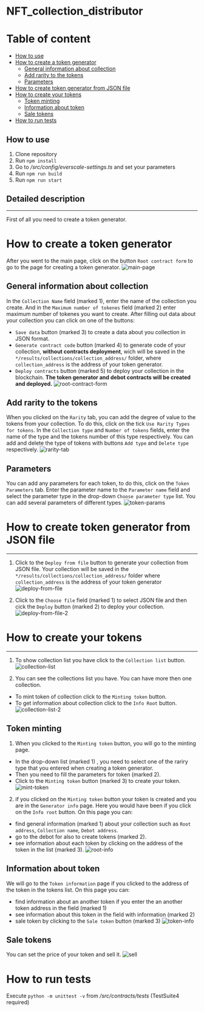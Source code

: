 #  NFT_collection_distributor

# Table of content
- [How to use](#how-to-use)
- [How to create a token generator](#how-to-create-a-token-generator)
	- [General information about collection](#general-information-about-collection)
	- [Add rarity to the tokens](#add-rarity-to-the-tokens)
	- [Parameters](#parameters)
- [How to create token generator from JSON file](#how-to-create-token-generator-from-JSON-file)
- [How to create your tokens](#how-to-create-your-tokens)
	- [Token minting](#token-minting)
	- [Information about token](#information-about-token)
	- [Sale tokens](#sale-tokens)
- [How to run tests](#how-to-run-tests)

## How to use
1. Clone repository
2. Run `npm install`
3. Go to */src/config/everscale-settings.ts* and set your parameters
4. Run `npm run build`
5. Run `npm run start`

## Detailed description
---
First of all you need to create a token generator.
# How to create a token generator

After you went to the main page, click on the button `Root contract form` to go to the page for creating a token generator.
![main-page](./public/readme-photos/main-page.png)
## General information about collection
In the `Collection Name` field (marked 1), enter the name of the collection you create. And in the `Maximum number of tokenes` field (marked 2) enter  maximum number of tokenes you want to create.
After filling out data about your collection you  can click on one of the buttons: 
 - `Save data` button (marked 3) to create a data about you collection in JSON format.
 - `Generate contract code` button (marked 4) to generate code of your collection, **without contracts deployment**,  wich will be saved in the `*/results/collections/collection_address/` folder, where `collection_address` is the address of your token generator.
 - `Deploy contracts` button (marked 5) to deploy your collection in the blockchain. **The token generator and debot contracts will be created and deployed.**
![root-contract-form](./public/readme-photos/root-contract-form.png)
## Add rarity to the tokens
When you clicked on the `Rarity` tab, you can add the degree of value to the tokens from your collection.  To do this, click on the tick `Use Rarity Types for tokens`. 
In the `Collection type` and  `Number of tokens` fields, enter the name of the type and the tokens number of this type respectively.
You can add and delete the type of tokens with buttons `Add type` and `Delete type` respectively.
 ![rarity-tab](./public/readme-photos/rarity-tab.png)
## Parameters
You can add any parameters for each token, to do this, click on the `Token Parameters` tab.
Enter the parameter name to the `Parameter name` field and select the parameter type in the drop-down `Choose parameter type` list. You can add several parameters of different types.
![token-params](./public/readme-photos/token-params.png)


# How to create token generator from JSON file
---
1) Click to the `Deploy from file` button to generate your collection from JSON file. Your collection will be saved in the `*/results/collections/collection_address/` folder where `collection_address` is the address of your token generator
![deploy-from-file](./public/readme-photos/deploy-from-file.png)

2) Click to the `Choose file` field (marked 1) to select JSON file and then cick the `Deploy` button (marked 2) to deploy your collection.
![deploy-from-file-2](./public/readme-photos/deploy-from-file_2.png)

# How to create your tokens
---
1) To show collection list you have click to the `Collection list` button.
![collection-list](./public/readme-photos/collection-list.png)

2) You can see the collections list you have. You can have more then one collection. 
- To mint token of collection click to the `Minting token` button.
- To get information about collection click to the `Info Root` button.
![collection-list-2](./public/readme-photos/collection-list_2.png)

## Token minting
1) When you clicked to the `Minting token` button, you will go to the minting page.
- In the drop-down list (marked 1) , you need to select one of the rariry type that you entered when creating a token generator.
- Then you need to fill the parameters for token (marked 2).
- Click to the `Minting token` button (marked 3) to create your token.
![mint-token](./public/readme-photos/mint-token.png)

2) if you clicked on the  `Minting token` button your token is created and you are in the `Generator info` page. Here you would have been if you click on the `Info root` button. On this page you can: 
- find general information (marked 1) about your collection such as `Root address`, `Collection name`, `Debot address`.
- go to the debot for also to create tokens (marked 2).
- see information about each token by clicking on the address of the token in the list (marked 3).
![root-info](./public/readme-photos/root-info.png)

## Information about token
We will go to the `Token information` page if you clicked to the address of the token in the tokens list. On this page you can:
- find information about an another token if you enter the an another token address in the field (marked 1)  
- see information about this token in the field with information (marked 2) 
- sale token by clicking to the `Sale token` button (marked 3)
![token-info](./public/readme-photos/token-information.png)

## Sale tokens
You can set the price of your token and sell it. 
![sell](./public/readme-photos/sell-token.png)

# How to run tests
Execute `python -m unittest -v` from */src/contracts/tests* (TestSuite4 required)